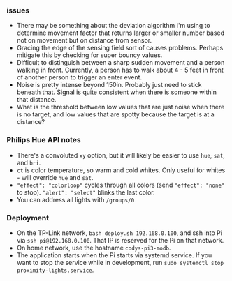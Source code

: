 ### issues
* There may be something about the deviation algorithm I'm using to determine movement factor that returns larger or smaller number based not on movement but on distance from sensor.
* Gracing the edge of the sensing field sort of causes problems.  Perhaps mitigate this by checking for super bouncy values.
* Difficult to distinguish between a sharp sudden movement and a person walking in front.  Currently, a person has to walk about 4 - 5 feet in front of another person to trigger an enter event.
* Noise is pretty intense beyond 150in.  Probably just need to stick beneath that.  Signal is quite consistent when there is someone within that distance.
* What is the threshold between low values that are just noise when there is no target, and low values that are spotty because the target is at a distance?

### Philips Hue API notes
* There's a convoluted `xy` option, but it will likely be easier to use `hue`, `sat`, and `bri`.
* `ct` is color temperature, so warm and cold whites.  Only useful for whites - will override `hue` and `sat`.
* `"effect": "colorloop"` cycles through all colors (send `"effect": "none"` to stop).  `"alert": "select"` blinks the last color.
* You can address all lights with `/groups/0`

### Deployment
* On the TP-Link network, `bash deploy.sh 192.168.0.100`, and ssh into Pi via `ssh pi@192.168.0.100`.  That IP is reserved for the Pi on that network.
* On home network, use the hostname `codys-pi3-modb`.
* The application starts when the Pi starts via systemd service.  If you want to stop the service while in development, run `sudo systemctl stop proximity-lights.service`.
